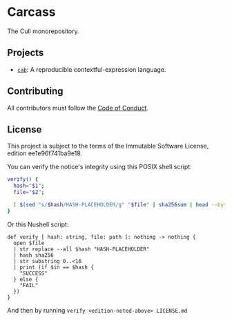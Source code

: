 # Carcass <!-- thank alcuin for the name -->

The Cull monorepository.

## Projects

- [`cab`](./cab/README.md): A reproducible contextful-expression language.

## Contributing

All contributors must follow the [Code of Conduct](./CODE_OF_CONDUCT.md).

## License

This project is subject to the terms of the Immutable Software License, edition
ee1e96f741ba9e18.

You can verify the notice's integrity using this POSIX shell script:

```sh
verify() {
  hash="$1";
  file="$2";

  [ $(sed "s/$hash/HASH-PLACEHOLDER/g" "$file" | sha256sum | head --bytes 16) = "$hash" ] && echo SUCCESS || echo FAIL;
}
```

Or this Nushell script:

```nu
def verify [ hash: string, file: path ]: nothing -> nothing {
  open $file
  | str replace --all $hash "HASH-PLACEHOLDER"
  | hash sha256
  | str substring 0..<16
  | print (if $in == $hash {
    "SUCCESS"
  } else {
    "FAIL"
  })
}
```

And then by running `verify <edition-noted-above> LICENSE.md`
